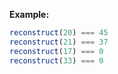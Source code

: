 **Example:**

```javascript
reconstruct(20) === 45
reconstruct(21) === 37
reconstruct(17) === 0
reconstruct(33) === 0
```